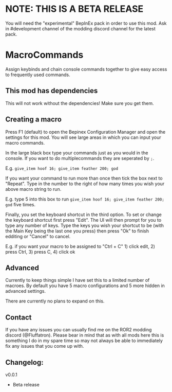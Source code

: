 # NOTE: THIS IS A BETA RELEASE

You will need the "experimental" BepInEx pack in order to use this mod. Ask in #development channel of the modding discord channel for the latest pack.

# MacroCommands

Assign keybinds and chain console commands together to give easy access to frequently used commands.

## This mod has dependencies

This will not work without the dependencies! Make sure you get them.

## Creating a macro

Press F1 (default) to open the Bepinex Configuration Manager and open the settings for this mod. You will see large areas in which you can input your macro commands.

In the large black box type your commands just as you would in the console. If you want to do multiplecommands they are seperated by `;`.

E.g. `give_item hoof 16; give_item feather 200; god`

If you want your command to run more than once then tick the box next to "Repeat". Type in the number to the right of how many times you wish your above macro string to run. 

E.g. type 5 into this box to run `give_item hoof 16; give_item feather 200; god` five times.

Finally, you set the keyboard shortcut in the third option. To set or change the keyboard shortcut first press "Edit". The UI will then prompt for you to type any number of keys. Type the keys you wish your shortcut to be (with the Main Key being the last one you press) then press "Ok" to finish edditing or "Cancel" to cancel.

E.g. if you want your macro to be assigned to "Ctrl + C" 1) click edit, 2) press Ctrl, 3) press C, 4) click ok

## Advanced

Currently to keep things simple I have set this to a limited number of macroes. By default you have 5 macro configurations and 5 more hidden in advanced settings.

There are currently no plans to expand on this.

## Contact

If you have any issues you can usually find me on the ROR2 modding discord (@Fluffatron). Please bear in mind that as with all mods here this is something I do in my spare time so may not always be able to immediately fix any issues that you come up with. 

## Changelog:

v0.0.1 
- Beta release